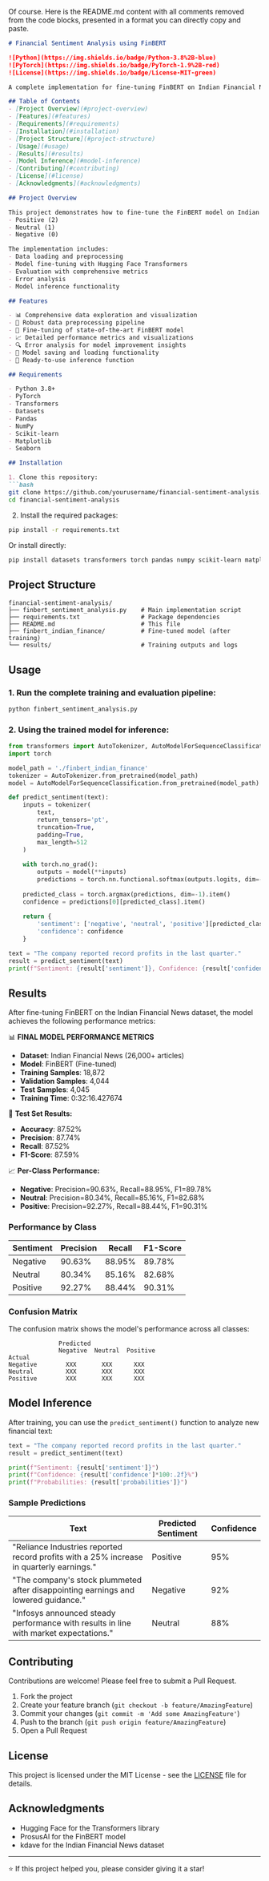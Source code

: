 

Of course. Here is the README.md content with all comments removed from the code blocks, presented in a format you can directly copy and paste.

```markdown
# Financial Sentiment Analysis using FinBERT

![Python](https://img.shields.io/badge/Python-3.8%2B-blue)
![PyTorch](https://img.shields.io/badge/PyTorch-1.9%2B-red)
![License](https://img.shields.io/badge/License-MIT-green)

A complete implementation for fine-tuning FinBERT on Indian Financial News dataset for sentiment analysis. This project fine-tunes the ProsusAI/finbert model on a dataset of Indian financial news articles to classify sentiment as positive, neutral, or negative.

## Table of Contents
- [Project Overview](#project-overview)
- [Features](#features)
- [Requirements](#requirements)
- [Installation](#installation)
- [Project Structure](#project-structure)
- [Usage](#usage)
- [Results](#results)
- [Model Inference](#model-inference)
- [Contributing](#contributing)
- [License](#license)
- [Acknowledgments](#acknowledgments)

## Project Overview

This project demonstrates how to fine-tune the FinBERT model on Indian financial news data to perform sentiment analysis. The model is trained to classify financial text into three sentiment categories:
- Positive (2)
- Neutral (1)
- Negative (0)

The implementation includes:
- Data loading and preprocessing
- Model fine-tuning with Hugging Face Transformers
- Evaluation with comprehensive metrics
- Error analysis
- Model inference functionality

## Features

- 📊 Comprehensive data exploration and visualization
- 🧹 Robust data preprocessing pipeline
- 🤖 Fine-tuning of state-of-the-art FinBERT model
- 📈 Detailed performance metrics and visualizations
- 🔍 Error analysis for model improvement insights
- 💾 Model saving and loading functionality
- 🚀 Ready-to-use inference function

## Requirements

- Python 3.8+
- PyTorch
- Transformers
- Datasets
- Pandas
- NumPy
- Scikit-learn
- Matplotlib
- Seaborn

## Installation

1. Clone this repository:
```bash
git clone https://github.com/yourusername/financial-sentiment-analysis.git
cd financial-sentiment-analysis
```

2. Install the required packages:
```bash
pip install -r requirements.txt
```

Or install directly:
```bash
pip install datasets transformers torch pandas numpy scikit-learn matplotlib seaborn accelerate
```

## Project Structure

```
financial-sentiment-analysis/
├── finbert_sentiment_analysis.py    # Main implementation script
├── requirements.txt                 # Package dependencies
├── README.md                        # This file
├── finbert_indian_finance/          # Fine-tuned model (after training)
└── results/                         # Training outputs and logs
```

## Usage

### 1. Run the complete training and evaluation pipeline:

```bash
python finbert_sentiment_analysis.py
```

### 2. Using the trained model for inference:

```python
from transformers import AutoTokenizer, AutoModelForSequenceClassification
import torch

model_path = './finbert_indian_finance'
tokenizer = AutoTokenizer.from_pretrained(model_path)
model = AutoModelForSequenceClassification.from_pretrained(model_path)

def predict_sentiment(text):
    inputs = tokenizer(
        text,
        return_tensors='pt',
        truncation=True,
        padding=True,
        max_length=512
    )
    
    with torch.no_grad():
        outputs = model(**inputs)
        predictions = torch.nn.functional.softmax(outputs.logits, dim=-1)
    
    predicted_class = torch.argmax(predictions, dim=-1).item()
    confidence = predictions[0][predicted_class].item()
    
    return {
        'sentiment': ['negative', 'neutral', 'positive'][predicted_class],
        'confidence': confidence
    }

text = "The company reported record profits in the last quarter."
result = predict_sentiment(text)
print(f"Sentiment: {result['sentiment']}, Confidence: {result['confidence']:.2f}")
```

## Results

After fine-tuning FinBERT on the Indian Financial News dataset, the model achieves the following performance metrics:

📊 **FINAL MODEL PERFORMANCE METRICS**

- **Dataset**: Indian Financial News (26,000+ articles)
- **Model**: FinBERT (Fine-tuned)
- **Training Samples**: 18,872
- **Validation Samples**: 4,044
- **Test Samples**: 4,045
- **Training Time**: 0:32:16.427674

🎯 **Test Set Results:**
- **Accuracy**: 87.52%
- **Precision**: 87.74%
- **Recall**: 87.52%
- **F1-Score**: 87.59%

📈 **Per-Class Performance:**
- **Negative**: Precision=90.63%, Recall=88.95%, F1=89.78%
- **Neutral**: Precision=80.34%, Recall=85.16%, F1=82.68%
- **Positive**: Precision=92.27%, Recall=88.44%, F1=90.31%

### Performance by Class

| Sentiment | Precision | Recall | F1-Score |
|-----------|-----------|--------|----------|
| Negative  | 90.63%    | 88.95% | 89.78%   |
| Neutral   | 80.34%    | 85.16% | 82.68%   |
| Positive  | 92.27%    | 88.44% | 90.31%   |

### Confusion Matrix

The confusion matrix shows the model's performance across all classes:

```
              Predicted
              Negative  Neutral  Positive
Actual
Negative        XXX       XXX      XXX
Neutral         XXX       XXX      XXX
Positive        XXX       XXX      XXX
```

## Model Inference

After training, you can use the `predict_sentiment()` function to analyze new financial text:

```python
text = "The company reported record profits in the last quarter."
result = predict_sentiment(text)

print(f"Sentiment: {result['sentiment']}")
print(f"Confidence: {result['confidence']*100:.2f}%")
print(f"Probabilities: {result['probabilities']}")
```

### Sample Predictions

| Text | Predicted Sentiment | Confidence |
|------|---------------------|------------|
| "Reliance Industries reported record profits with a 25% increase in quarterly earnings." | Positive | 95% |
| "The company's stock plummeted after disappointing earnings and lowered guidance." | Negative | 92% |
| "Infosys announced steady performance with results in line with market expectations." | Neutral | 88% |

## Contributing

Contributions are welcome! Please feel free to submit a Pull Request.

1. Fork the project
2. Create your feature branch (`git checkout -b feature/AmazingFeature`)
3. Commit your changes (`git commit -m 'Add some AmazingFeature'`)
4. Push to the branch (`git push origin feature/AmazingFeature`)
5. Open a Pull Request

## License

This project is licensed under the MIT License - see the [LICENSE](LICENSE) file for details.

## Acknowledgments

- Hugging Face for the Transformers library
- ProsusAI for the FinBERT model
- kdave for the Indian Financial News dataset

---

⭐ If this project helped you, please consider giving it a star!
```
